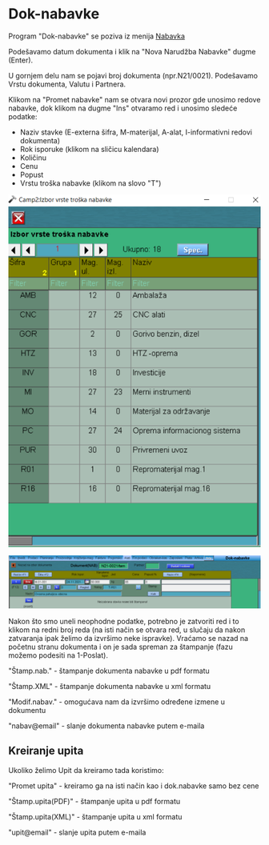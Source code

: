 # Dok-nabavke

Program "Dok-nabavke" se poziva iz menija [Nabavka](../p11_sr.md)

Podešavamo datum dokumenta i klik na "Nova Narudžba Nabavke" dugme (Enter).

U gornjem delu nam se pojavi broj dokumenta (npr.N21/0021). Podešavamo Vrstu dokumenta, Valutu i Partnera.

Klikom na "Promet nabavke" nam se otvara novi prozor gde unosimo redove nabavke, dok klikom na dugme "Ins" otvaramo red i unosimo sledeće podatke:

- Naziv stavke (E-externa šifra, M-materijal, A-alat, I-informativni redovi dokumenta)
- Rok isporuke (klikom na sličicu kalendara)
- Količinu
- Cenu
- Popust
- Vrstu troška nabavke (klikom na slovo "T")

![Image](dok_nab_2.png)


![Image](dok_nab_1.png)

Nakon što smo uneli neophodne podatke, potrebno je zatvoriti red i to klikom na redni broj reda (na isti način se otvara red, u slučaju da nakon zatvaranja ipak želimo da izvršimo neke ispravke).
Vraćamo se nazad na početnu stranu dokumenta i on je sada spreman za štampanje  (fazu možemo podesiti na 1-Poslat).


"Štamp.nab." - štampanje dokumenta nabavke u pdf formatu

"Štamp.XML" - štampanje dokumenta nabavke u xml formatu

"Modif.nabav." - omogućava nam da izvršimo određene izmene u dokumentu

"nabav@email" - slanje dokumenta nabavke putem e-maila


## Kreiranje upita


Ukoliko želimo Upit da kreiramo tada koristimo:

"Promet upita" - kreiramo ga na isti način kao i dok.nabavke samo bez cene

"Štamp.upita(PDF)" - štampanje upita u pdf formatu

"Štamp.upita(XML)" - štampanje upita u xml formatu

"upit@email" - slanje upita putem e-maila



